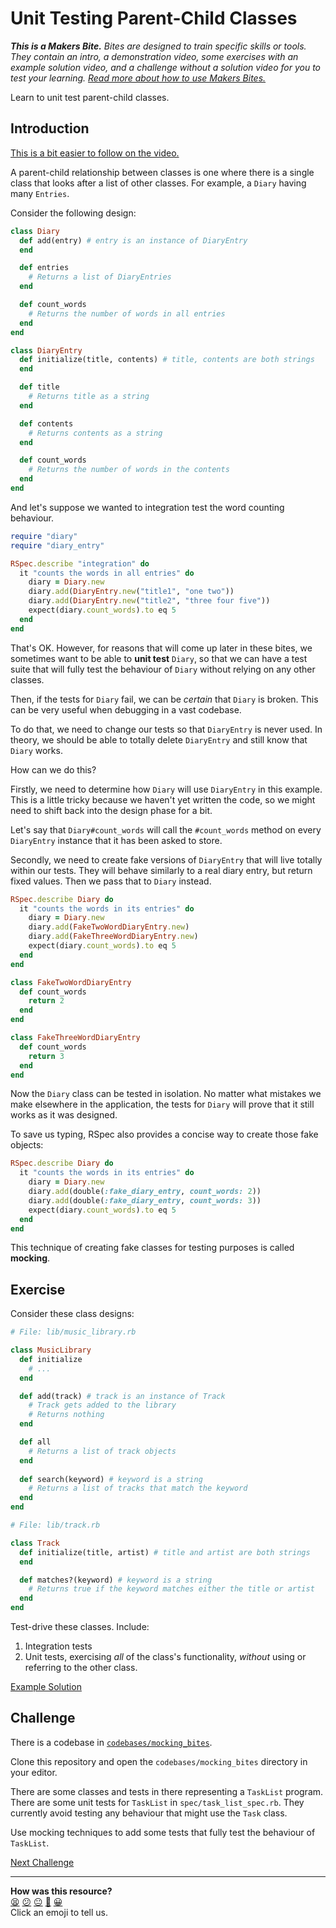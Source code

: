 # Unit Testing Parent-Child Classes

_**This is a Makers Bite.** Bites are designed to train specific skills or
tools. They contain an intro, a demonstration video, some exercises with an
example solution video, and a challenge without a solution video for you to test
your learning. [Read more about how to use Makers
Bites.](https://github.com/makersacademy/course/blob/main/labels/bites.md)_

Learn to unit test parent-child classes.

## Introduction

[This is a bit easier to follow on the video.](https://www.youtube.com/watch?v=znbct4MAp9A&t=0s)

A parent-child relationship between classes is one where there is a single class
that looks after a list of other classes. For example, a `Diary` having many
`Entries`.

Consider the following design:

```ruby
class Diary
  def add(entry) # entry is an instance of DiaryEntry
  end

  def entries
    # Returns a list of DiaryEntries
  end

  def count_words
    # Returns the number of words in all entries
  end
end

class DiaryEntry
  def initialize(title, contents) # title, contents are both strings
  end

  def title
    # Returns title as a string
  end

  def contents
    # Returns contents as a string
  end

  def count_words
    # Returns the number of words in the contents
  end
end
```

And let's suppose we wanted to integration test the word counting behaviour.

```ruby
require "diary"
require "diary_entry"

RSpec.describe "integration" do
  it "counts the words in all entries" do
    diary = Diary.new
    diary.add(DiaryEntry.new("title1", "one two"))
    diary.add(DiaryEntry.new("title2", "three four five"))
    expect(diary.count_words).to eq 5
  end
end
```

That's OK. However, for reasons that will come up later in these bites, we
sometimes want to be able to **unit test** `Diary`, so that we can have a test
suite that will fully test the behaviour of `Diary` without relying on any other
classes. 

Then, if the tests for `Diary` fail, we can be _certain_ that `Diary` is broken.
This can be very useful when debugging in a vast codebase.

To do that, we need to change our tests so that `DiaryEntry` is never used. In
theory, we should be able to totally delete `DiaryEntry` and still know that
`Diary` works.

How can we do this?

Firstly, we need to determine how `Diary` will use `DiaryEntry` in this example.
This is a little tricky because we haven't yet written the code, so we might
need to shift back into the design phase for a bit.

Let's say that `Diary#count_words` will call the `#count_words` method on every
`DiaryEntry` instance that it has been asked to store.

Secondly, we need to create fake versions of `DiaryEntry` that will live totally
within our tests. They will behave similarly to a real diary entry, but return
fixed values. Then we pass that to `Diary` instead.

```ruby
RSpec.describe Diary do
  it "counts the words in its entries" do
    diary = Diary.new
    diary.add(FakeTwoWordDiaryEntry.new)
    diary.add(FakeThreeWordDiaryEntry.new)
    expect(diary.count_words).to eq 5
  end
end

class FakeTwoWordDiaryEntry
  def count_words
    return 2
  end
end

class FakeThreeWordDiaryEntry
  def count_words
    return 3
  end
end
```

Now the `Diary` class can be tested in isolation. No matter what mistakes we
make elsewhere in the application, the tests for `Diary` will prove that it
still works as it was designed.

To save us typing, RSpec also provides a concise way to create those fake
objects:

```ruby
RSpec.describe Diary do
  it "counts the words in its entries" do
    diary = Diary.new
    diary.add(double(:fake_diary_entry, count_words: 2))
    diary.add(double(:fake_diary_entry, count_words: 3))
    expect(diary.count_words).to eq 5
  end
end
```

This technique of creating fake classes for testing purposes is called
**mocking**.

## Exercise

Consider these class designs:

```ruby
# File: lib/music_library.rb

class MusicLibrary
  def initialize
    # ...
  end

  def add(track) # track is an instance of Track
    # Track gets added to the library
    # Returns nothing
  end

  def all
    # Returns a list of track objects
  end
  
  def search(keyword) # keyword is a string
    # Returns a list of tracks that match the keyword
  end
end
```

```ruby
# File: lib/track.rb

class Track
  def initialize(title, artist) # title and artist are both strings
  end

  def matches?(keyword) # keyword is a string
    # Returns true if the keyword matches either the title or artist
  end
end
```

Test-drive these classes. Include:

1. Integration tests
2. Unit tests, exercising _all_ of the class's functionality, _without_ using or
   referring to the other class.

[Example Solution](https://www.youtube.com/watch?v=znbct4MAp9A&t=1845s)

## Challenge

There is a codebase in
[`codebases/mocking_bites`](../codebases/mocking_bites).

Clone this repository and open the `codebases/mocking_bites`
directory in your editor.

There are some classes and tests in there representing a `TaskList` program.
There are some unit tests for `TaskList` in `spec/task_list_spec.rb`. They
currently avoid testing any behaviour that might use the `Task` class.

Use mocking techniques to add some tests that fully test the behaviour of
`TaskList`.


[Next Challenge](02_crafting_doubles_bite.md)

<!-- BEGIN GENERATED SECTION DO NOT EDIT -->

---

**How was this resource?**  
[😫](https://airtable.com/shrUJ3t7KLMqVRFKR?prefill_Repository=makersacademy%2Fgolden-square&prefill_File=mocking_bites%2F01_unit_testing_parent_child_classes_bite.md&prefill_Sentiment=😫) [😕](https://airtable.com/shrUJ3t7KLMqVRFKR?prefill_Repository=makersacademy%2Fgolden-square&prefill_File=mocking_bites%2F01_unit_testing_parent_child_classes_bite.md&prefill_Sentiment=😕) [😐](https://airtable.com/shrUJ3t7KLMqVRFKR?prefill_Repository=makersacademy%2Fgolden-square&prefill_File=mocking_bites%2F01_unit_testing_parent_child_classes_bite.md&prefill_Sentiment=😐) [🙂](https://airtable.com/shrUJ3t7KLMqVRFKR?prefill_Repository=makersacademy%2Fgolden-square&prefill_File=mocking_bites%2F01_unit_testing_parent_child_classes_bite.md&prefill_Sentiment=🙂) [😀](https://airtable.com/shrUJ3t7KLMqVRFKR?prefill_Repository=makersacademy%2Fgolden-square&prefill_File=mocking_bites%2F01_unit_testing_parent_child_classes_bite.md&prefill_Sentiment=😀)  
Click an emoji to tell us.

<!-- END GENERATED SECTION DO NOT EDIT -->
